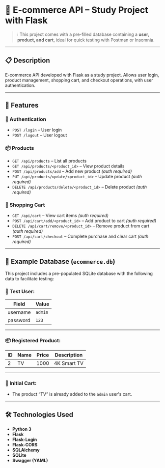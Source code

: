# 🛒 E-commerce API – Study Project with Flask

> ℹ️ This project comes with a pre-filled database containing a **user, product, and cart**, ideal for quick testing with Postman or Insomnia.

---

## 📋 Description

E-commerce API developed with Flask as a study project. Allows user login, product management, shopping cart, and checkout operations, with user authentication.

---

## 🚀 Features

### 👤 Authentication
- `POST /login` – User login  
- `POST /logout` – User logout  

### 📦 Products
- `GET /api/products` – List all products  
- `GET /api/products/<product_id>` – View product details  
- `POST /api/products/add` – Add new product *(auth required)*  
- `PUT /api/products/update/<product_id>` – Update product *(auth required)*  
- `DELETE /api/products/delete/<product_id>` – Delete product *(auth required)*  

### 🛒 Shopping Cart
- `GET /api/cart` – View cart items *(auth required)*  
- `POST /api/cart/add/<product_id>` – Add product to cart *(auth required)*  
- `DELETE /api/cart/remove/<product_id>` – Remove product from cart *(auth required)*  
- `POST /api/cart/checkout` – Complete purchase and clear cart *(auth required)*  

---

## 🧾 Example Database (`ecommerce.db`)

This project includes a pre-populated SQLite database with the following data to facilitate testing:

### 👤 Test User:

| Field    | Value    |
|----------|----------|
| username | `admin`  |
| password | `123`    |

---

### 📦 Registered Product:

| ID | Name | Price | Description     |
|----|------|-------|-----------------|
| 2  | TV   | 1000  | 4K Smart TV     |

---

### 🛒 Initial Cart:

- The product “TV” is already added to the `admin` user's cart.

---

## 🛠 Technologies Used

- **Python 3**  
- **Flask**  
- **Flask-Login**  
- **Flask-CORS**  
- **SQLAlchemy**  
- **SQLite**  
- **Swagger (YAML)**  
